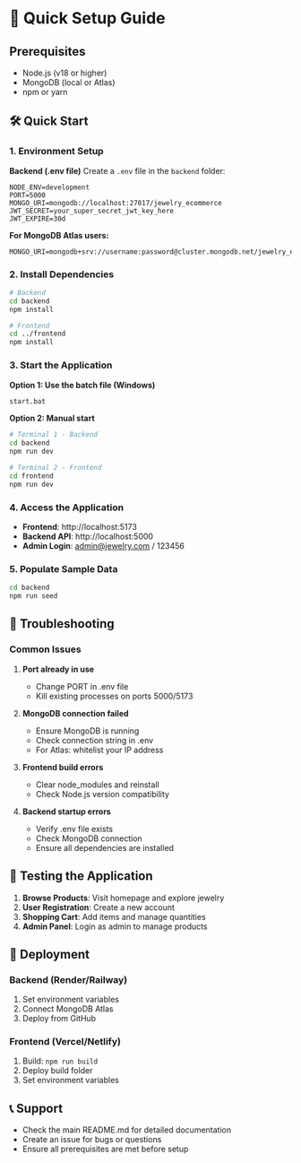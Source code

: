 # 🚀 Quick Setup Guide

## Prerequisites
- Node.js (v18 or higher)
- MongoDB (local or Atlas)
- npm or yarn

## 🛠️ Quick Start

### 1. Environment Setup

**Backend (.env file)**
Create a `.env` file in the `backend` folder:
```env
NODE_ENV=development
PORT=5000
MONGO_URI=mongodb://localhost:27017/jewelry_ecommerce
JWT_SECRET=your_super_secret_jwt_key_here
JWT_EXPIRE=30d
```

**For MongoDB Atlas users:**
```env
MONGO_URI=mongodb+srv://username:password@cluster.mongodb.net/jewelry_ecommerce
```

### 2. Install Dependencies

```bash
# Backend
cd backend
npm install

# Frontend
cd ../frontend
npm install
```

### 3. Start the Application

**Option 1: Use the batch file (Windows)**
```bash
start.bat
```

**Option 2: Manual start**
```bash
# Terminal 1 - Backend
cd backend
npm run dev

# Terminal 2 - Frontend
cd frontend
npm run dev
```

### 4. Access the Application

- **Frontend**: http://localhost:5173
- **Backend API**: http://localhost:5000
- **Admin Login**: admin@jewelry.com / 123456

### 5. Populate Sample Data

```bash
cd backend
npm run seed
```

## 🔧 Troubleshooting

### Common Issues

1. **Port already in use**
   - Change PORT in .env file
   - Kill existing processes on ports 5000/5173

2. **MongoDB connection failed**
   - Ensure MongoDB is running
   - Check connection string in .env
   - For Atlas: whitelist your IP address

3. **Frontend build errors**
   - Clear node_modules and reinstall
   - Check Node.js version compatibility

4. **Backend startup errors**
   - Verify .env file exists
   - Check MongoDB connection
   - Ensure all dependencies are installed

## 📱 Testing the Application

1. **Browse Products**: Visit homepage and explore jewelry
2. **User Registration**: Create a new account
3. **Shopping Cart**: Add items and manage quantities
4. **Admin Panel**: Login as admin to manage products

## 🚀 Deployment

### Backend (Render/Railway)
1. Set environment variables
2. Connect MongoDB Atlas
3. Deploy from GitHub

### Frontend (Vercel/Netlify)
1. Build: `npm run build`
2. Deploy build folder
3. Set environment variables

## 📞 Support

- Check the main README.md for detailed documentation
- Create an issue for bugs or questions
- Ensure all prerequisites are met before setup
